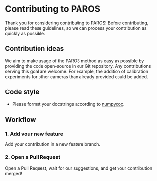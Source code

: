 # Contributing to PAROS

Thank you for considering contributing to PAROS! Before contributing, please read these guidelines, so we can process
your contribution as quickly as possible.

## Contribution ideas

We aim to make usage of the PAROS method as easy as possible by providing the code open-source in our Git repository. Any contributions serving this goal are welcome. For example, the addition of calibration experiments for other cameras than already provided could be added.

## Code style

- Please format your docstrings according to [numpydoc](https://numpydoc.readthedocs.io/en/latest/format.html).

## Workflow

### 1. Add your new feature

Add your contribution in a new feature branch. 

### 2. Open a Pull Request

Open a Pull Request, wait for our suggestions, and get your contribution merged!
